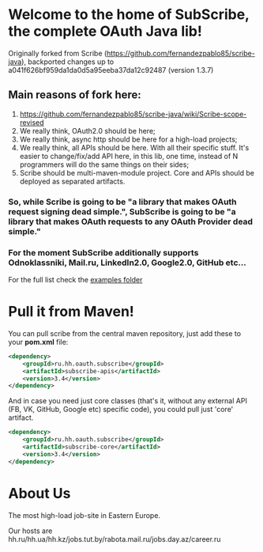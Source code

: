 # Welcome to the home of SubScribe, the complete OAuth Java lib!
Originally forked from Scribe (https://github.com/fernandezpablo85/scribe-java), backported changes up to a041f626bf959da1da0d5a95eeba37da12c92487 (version 1.3.7)

## Main reasons of fork here:
1. https://github.com/fernandezpablo85/scribe-java/wiki/Scribe-scope-revised
2. We really think, OAuth2.0 should be here;
3. We really think, async http should be here for a high-load projects;
4. We really think, all APIs should be here. With all their specific stuff. It's easier to change/fix/add API here,
in this lib, one time, instead of N programmers will do the same things on their sides;
5. Scribe should be multi-maven-module project. Core and APIs should be deployed as separated artifacts.

### So, while Scribe is going to be "a library that makes OAuth request signing dead simple.", SubScribe is going to be "a library that makes OAuth requests to any OAuth Provider dead simple."

### For the moment SubScribe additionally supports Odnoklassniki, Mail.ru, LinkedIn2.0, Google2.0, GitHub etc...
For the full list check the [examples folder](https://github.com/hhru/subscribe/tree/master/apis/src/main/java/ru/hh/oauth/subscribe/apis)

# Pull it from Maven!

You can pull scribe from the central maven repository, just add these to your __pom.xml__ file:

```xml
<dependency>
    <groupId>ru.hh.oauth.subscribe</groupId>
    <artifactId>subscribe-apis</artifactId>
    <version>3.4</version>
</dependency>
```

And in case you need just core classes (that's it, without any external API (FB, VK, GitHub, Google etc) specific code), you could pull just 'core' artifact.
```xml
<dependency>
    <groupId>ru.hh.oauth.subscribe</groupId>
    <artifactId>subscribe-core</artifactId>
    <version>3.4</version>
</dependency>
```

# About Us

The most high-load job-site in Eastern Europe.

Our hosts are hh.ru/hh.ua/hh.kz/jobs.tut.by/rabota.mail.ru/jobs.day.az/career.ru
